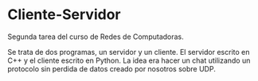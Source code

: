# Cliente-Servidor
Segunda tarea del curso de Redes de Computadoras.

Se trata de dos programas, un servidor y un cliente. El servidor escrito en C++ y el cliente escrito en Python. La idea era hacer un chat utilizando un protocolo sin perdida de datos creado por nosotros sobre UDP.
